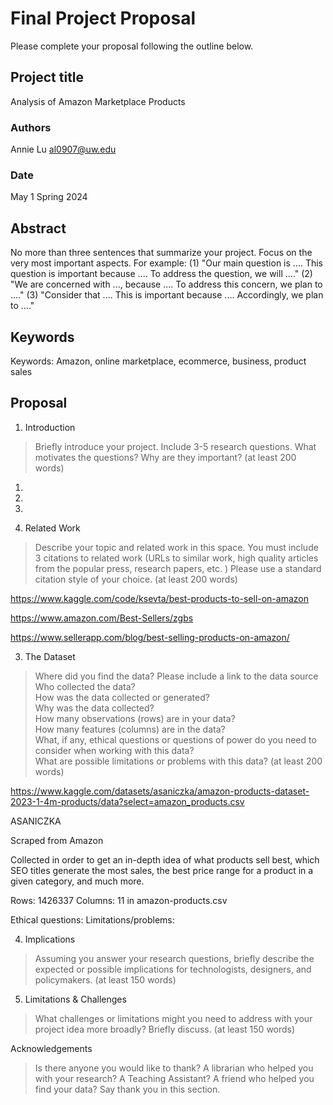 # Final Project Proposal

Please complete your proposal following the outline below.

## Project title

Analysis of Amazon Marketplace Products

### Authors

Annie Lu al0907@uw.edu
### Date

May 1
Spring 2024
## Abstract

No more than three sentences that summarize your project. Focus on the very most important aspects. For example: (1) "Our main question is .... This question is important because .... To address the question, we will ...." (2) "We are concerned with ..., because .... To address this concern, we plan to ...." (3) "Consider that .... This is important because .... Accordingly, we plan to ...."

## Keywords

Keywords: Amazon, online marketplace, ecommerce, business, product sales

## Proposal

1. Introduction  

> Briefly introduce your project.  Include 3-5 research questions. What motivates the questions? Why are they important? (at least 200 words)

1.
2.
3.


2. Related Work  

> Describe your topic and related work in this space. You must include 3 citations to related work (URLs to similar work, high quality articles from the popular press, research papers, etc. ) Please use a standard citation style of your choice. (at least 200 words)

https://www.kaggle.com/code/ksevta/best-products-to-sell-on-amazon

https://www.amazon.com/Best-Sellers/zgbs

https://www.sellerapp.com/blog/best-selling-products-on-amazon/


3. The Dataset

> Where did you find the data? Please include a link to the data source  
> Who collected the data?  
> How was the data collected or generated?  
> Why was the data collected?  
>How many observations (rows) are in your data?  
> How many features (columns) are in the data?  
> What, if any, ethical questions or questions of power do you need to consider when working with this data?  
> What are possible limitations or problems with this data?   (at least 200 words)

https://www.kaggle.com/datasets/asaniczka/amazon-products-dataset-2023-1-4m-products/data?select=amazon_products.csv

ASANICZKA

Scraped from Amazon

Collected in order to get an in-depth idea of what products sell best, which SEO titles generate the most sales, the best price range for a product in a given category, and much more.

Rows: 1426337
Columns: 11 in amazon-products.csv

Ethical questions:
Limitations/problems:


4. Implications

> Assuming you answer your research questions, briefly describe the expected or possible implications for technologists, designers, and policymakers. (at least 150 words)

5. Limitations & Challenges
>What challenges or limitations might you need to address with your project idea more broadly? Briefly discuss. (at least 150 words)

Acknowledgements
> Is there anyone you would like to thank? A librarian who helped you with your research? A Teaching Assistant? A friend who helped you find your data? Say thank you in this section.
